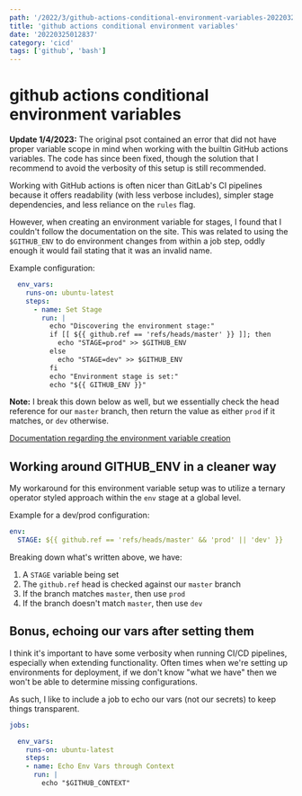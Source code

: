 ```yaml
---
path: '/2022/3/github-actions-conditional-environment-variables-20220325012837'
title: 'github actions conditional environment variables'
date: '20220325012837'
category: 'cicd'
tags: ['github', 'bash']
---
```


# github actions conditional environment variables
**Update 1/4/2023:** The original psot contained an error that did not have
proper variable scope in mind when working with the builtin GitHub actions
variables. The code has since been fixed, though the solution that I recommend
to avoid the verbosity of this setup is still recommended.

Working with GitHub actions is often nicer than GitLab's CI pipelines because it offers
readability (with less verbose includes), simpler stage dependencies, and less reliance on
the `rules` flag.

However, when creating an environment variable for stages, I found that I couldn't follow
the documentation on the site. This was related to using the `$GITHUB_ENV` to do
environment changes from within a job step, oddly enough it would fail stating that it
was an invalid name.

Example configuration:
```yml
  env_vars:
    runs-on: ubuntu-latest
    steps:
      - name: Set Stage
        run: |
          echo "Discovering the environment stage:"
          if [[ ${{ github.ref == 'refs/heads/master' }} ]]; then
            echo "STAGE=prod" >> $GITHUB_ENV
          else
            echo "STAGE=dev" >> $GITHUB_ENV
          fi
          echo "Environment stage is set:"
          echo "${{ GITHUB_ENV }}"
```

**Note:** I break this down below as well, but we essentially check the head reference
for our `master` branch, then return the value as either `prod` if it matches, or `dev` otherwise.

[Documentation regarding the environment variable creation](https://docs.github.com/en/actions/using-workflows/workflow-commands-for-github-actions#environment-files)

## Working around GITHUB_ENV in a cleaner way
My workaround for this environment variable setup was to utilize a ternary operator styled
approach within the `env` stage at a global level.

Example for a dev/prod configuration:
```yml
env:
  STAGE: ${{ github.ref == 'refs/heads/master' && 'prod' || 'dev' }}
```

Breaking down what's written above, we have:
1. A `STAGE` variable being set
1. The `github.ref` head is checked against our `master` branch
1. If the branch matches `master`, then use `prod`
1. If the branch doesn't match `master`, then use `dev`

## Bonus, echoing our vars after setting them
I think it's important to have some verbosity when running CI/CD pipelines, especially when
extending functionality. Often times when we're setting up environments for deployment,
if we don't know "what we have" then we won't be able to determine missing configurations.

As such, I like to include a job to echo our vars (not our secrets) to keep things transparent.

```yml
jobs:

  env_vars:
    runs-on: ubuntu-latest
    steps:
    - name: Echo Env Vars through Context
      run: |
        echo "$GITHUB_CONTEXT"
```

